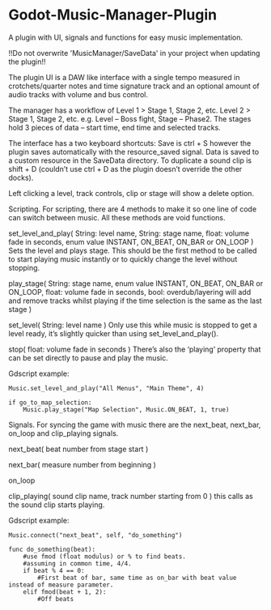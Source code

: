 # Godot-Music-Manager-Plugin
A plugin with UI, signals and functions for easy music implementation.

!!Do not overwrite 'MusicManager/SaveData' in your project when updating the plugin!!

The plugin UI is a DAW like interface with a single tempo measured in crotchets/quarter notes and time signature track and an optional amount of audio tracks with volume and bus control.

The manager has a workflow of Level 1 > Stage 1, Stage 2, etc. Level 2 > Stage 1, Stage 2, etc. e.g. Level – Boss fight, Stage – Phase2. The stages hold 3 pieces of data – start time, end time and selected tracks.

The interface has a two keyboard shortcuts:
Save is ctrl + S however the plugin saves automatically with the resource_saved signal. Data is saved to a custom resource in the SaveData directory.
To duplicate a sound clip is shift + D (couldn’t use ctrl + D as the plugin doesn’t override the other docks).

Left clicking a level, track controls, clip or stage will show a delete option.


Scripting.
For scripting, there are 4 methods to make it so one line of code can switch between music. All these methods are void functions.

set_level_and_play( String: level name, String: stage name, float: volume fade in seconds, enum value INSTANT, ON_BEAT, ON_BAR or ON_LOOP )
Sets the level and plays stage. This should be the first method to be called to start playing music instantly or to quickly change the level without stopping.

play_stage( String: stage name, enum value INSTANT, ON_BEAT, ON_BAR or ON_LOOP, float: volume fade in seconds, bool: overdub/layering will add and remove tracks whilst playing if the time selection is the same as the last stage )

set_level( String: level name ) Only use this while music is stopped to get a level ready, it’s slightly quicker than using set_level_and_play().

stop( float: volume fade in seconds )
There’s also the ‘playing’ property that can be set directly to pause and play the music.

Gdscript example:
    
    Music.set_level_and_play("All Menus", "Main Theme", 4)
    
    if go_to_map_selection:
        Music.play_stage("Map Selection", Music.ON_BEAT, 1, true)


Signals.
For syncing the game with music there are the next_beat, next_bar, on_loop and clip_playing signals.

next_beat( beat number from stage start )

next_bar( measure number from beginning )

on_loop

clip_playing( sound clip name, track number starting from 0 ) this calls as the sound clip starts playing.

Gdscript example:

    Music.connect("next_beat", self, "do_something")
    
    func do_something(beat):
        #use fmod (float modulus) or % to find beats.
        #assuming in common time, 4/4.
        if beat % 4 == 0:
            #First beat of bar, same time as on_bar with beat value instead of measure parameter.
        elif fmod(beat + 1, 2):
            #Off beats

